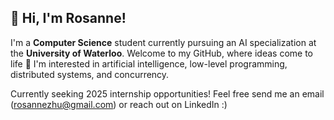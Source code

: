 ## 👋 Hi, I'm Rosanne! 
I'm a **Computer Science** student currently pursuing an AI specialization at the **University of Waterloo**. Welcome to my GitHub, where ideas come to life 🌟
I'm interested in artificial intelligence, low-level programming, distributed systems, and concurrency. 

Currently seeking 2025 internship opportunities!
Feel free send me an email (rosannezhu@gmail.com) or reach out on LinkedIn :)
